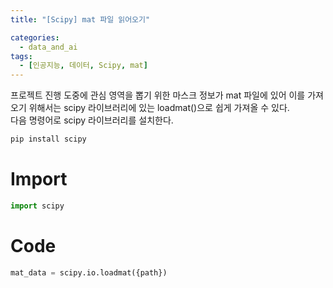 ```yaml
---
title: "[Scipy] mat 파일 읽어오기"

categories:
  - data_and_ai
tags:
  - [인공지능, 데이터, Scipy, mat]
---
```


프로젝트 진행 도중에 관심 영역을 뽑기 위한 마스크 정보가 mat 파일에 있어 이를 가져오기 위해서는 scipy 라이브러리에 있는 loadmat()으로 쉽게 가져올 수 있다.<br>
다음 명령어로 scipy 라이브러리를 설치한다.<br>

```bash
pip install scipy
```

# Import
```python
import scipy
```

# Code
```python
mat_data = scipy.io.loadmat({path})
```